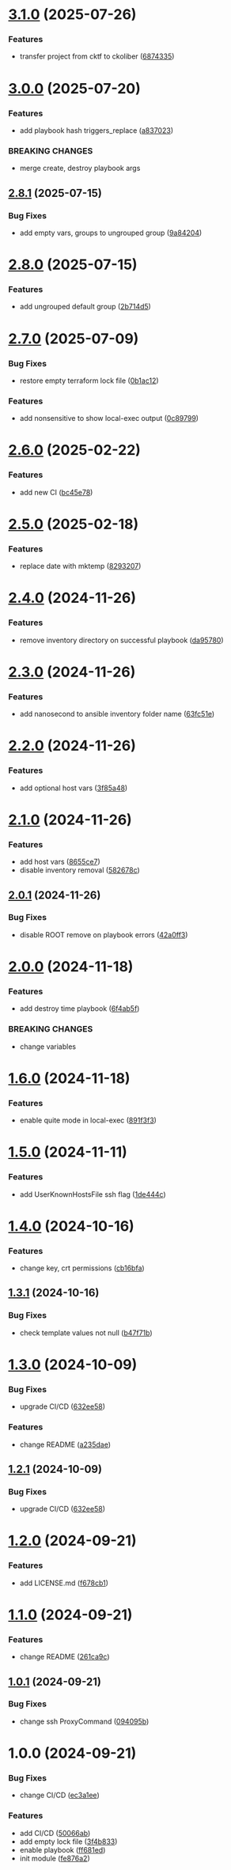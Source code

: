 # [3.1.0](https://github.com/ckoliber/terraform-module-ansible/compare/3.0.0...3.1.0) (2025-07-26)


### Features

* transfer project from cktf to ckoliber ([6874335](https://github.com/ckoliber/terraform-module-ansible/commit/6874335cfbd7ef6d8e0c27e107eaa0437b9d5afe))

# [3.0.0](https://github.com/ckoliber/terraform-module-ansible/compare/2.8.1...3.0.0) (2025-07-20)


### Features

* add playbook hash triggers_replace ([a837023](https://github.com/ckoliber/terraform-module-ansible/commit/a8370234c4c5ea7f3ea077d3e32c8b29a9a56b3b))


### BREAKING CHANGES

* merge create, destroy playbook args

## [2.8.1](https://github.com/ckoliber/terraform-module-ansible/compare/2.8.0...2.8.1) (2025-07-15)


### Bug Fixes

* add empty vars, groups to ungrouped group ([9a84204](https://github.com/ckoliber/terraform-module-ansible/commit/9a84204a4977d6ff66cd0a888ffb29789c040b7f))

# [2.8.0](https://github.com/ckoliber/terraform-module-ansible/compare/2.7.0...2.8.0) (2025-07-15)


### Features

* add ungrouped default group ([2b714d5](https://github.com/ckoliber/terraform-module-ansible/commit/2b714d5c4856b21e76fb425ae7edb3e04441b2d7))

# [2.7.0](https://github.com/ckoliber/terraform-module-ansible/compare/2.6.0...2.7.0) (2025-07-09)


### Bug Fixes

* restore empty terraform lock file ([0b1ac12](https://github.com/ckoliber/terraform-module-ansible/commit/0b1ac127e5024cc0375ffd11b9dfbb912005fe7d))


### Features

* add nonsensitive to show local-exec output ([0c89799](https://github.com/ckoliber/terraform-module-ansible/commit/0c897992a5ce44ab2cab2c0e3cc49bb864d318de))

# [2.6.0](https://github.com/ckoliber/terraform-module-ansible/compare/2.5.0...2.6.0) (2025-02-22)


### Features

* add new CI ([bc45e78](https://github.com/ckoliber/terraform-module-ansible/commit/bc45e785f69d3d1753f72068126e27b05e958633))

# [2.5.0](https://github.com/ckoliber/terraform-module-ansible/compare/2.4.0...2.5.0) (2025-02-18)


### Features

* replace date with mktemp ([8293207](https://github.com/ckoliber/terraform-module-ansible/commit/8293207fbf963642434144391c5f2a5c775c0c30))

# [2.4.0](https://github.com/ckoliber/terraform-module-ansible/compare/2.3.0...2.4.0) (2024-11-26)


### Features

* remove inventory directory on successful playbook ([da95780](https://github.com/ckoliber/terraform-module-ansible/commit/da9578035b96a9a24cfc2f5fcf21ca908493afba))

# [2.3.0](https://github.com/ckoliber/terraform-module-ansible/compare/2.2.0...2.3.0) (2024-11-26)


### Features

* add nanosecond to ansible inventory folder name ([63fc51e](https://github.com/ckoliber/terraform-module-ansible/commit/63fc51e78a48268da611c8b5a3cb587622395552))

# [2.2.0](https://github.com/ckoliber/terraform-module-ansible/compare/2.1.0...2.2.0) (2024-11-26)


### Features

* add optional host vars ([3f85a48](https://github.com/ckoliber/terraform-module-ansible/commit/3f85a4825aab75838fd0bc59b2e08f60e50c75ef))

# [2.1.0](https://github.com/ckoliber/terraform-module-ansible/compare/2.0.1...2.1.0) (2024-11-26)


### Features

* add host vars ([8655ce7](https://github.com/ckoliber/terraform-module-ansible/commit/8655ce7e2396c4c4eb676a4adc7e2e206765f62b))
* disable inventory removal ([582678c](https://github.com/ckoliber/terraform-module-ansible/commit/582678c0583ee70dea7bb4b2eb316069699d0268))

## [2.0.1](https://github.com/ckoliber/terraform-module-ansible/compare/2.0.0...2.0.1) (2024-11-26)


### Bug Fixes

* disable ROOT remove on playbook errors ([42a0ff3](https://github.com/ckoliber/terraform-module-ansible/commit/42a0ff35bdc0a167eb3ca1be01068a6545a153f3))

# [2.0.0](https://github.com/ckoliber/terraform-module-ansible/compare/1.6.0...2.0.0) (2024-11-18)


### Features

* add destroy time playbook ([6f4ab5f](https://github.com/ckoliber/terraform-module-ansible/commit/6f4ab5fd59cf4f4b6dc3405f8d2ca3c1a9ec5717))


### BREAKING CHANGES

* change variables

# [1.6.0](https://github.com/ckoliber/terraform-module-ansible/compare/1.5.0...1.6.0) (2024-11-18)


### Features

* enable quite mode in local-exec ([891f3f3](https://github.com/ckoliber/terraform-module-ansible/commit/891f3f3e1034ac731b826386383a9c979fb2e323))

# [1.5.0](https://github.com/ckoliber/terraform-module-ansible/compare/1.4.0...1.5.0) (2024-11-11)


### Features

* add UserKnownHostsFile ssh flag ([1de444c](https://github.com/ckoliber/terraform-module-ansible/commit/1de444c5d358d6ae12562a5058cffa0dd1aed66a))

# [1.4.0](https://github.com/ckoliber/terraform-module-ansible/compare/1.3.1...1.4.0) (2024-10-16)


### Features

* change key, crt permissions ([cb16bfa](https://github.com/ckoliber/terraform-module-ansible/commit/cb16bfa34a75be6d997731e25ce431eda37127fb))

## [1.3.1](https://github.com/ckoliber/terraform-module-ansible/compare/1.3.0...1.3.1) (2024-10-16)


### Bug Fixes

* check template values not null ([b47f71b](https://github.com/ckoliber/terraform-module-ansible/commit/b47f71b6bbfd1f034e31b528c74f2de71f808c94))

# [1.3.0](https://github.com/ckoliber/terraform-module-ansible/compare/1.2.0...1.3.0) (2024-10-09)


### Bug Fixes

* upgrade CI/CD ([632ee58](https://github.com/ckoliber/terraform-module-ansible/commit/632ee5825ce28e740a809498aa80109e86d0c0d4))


### Features

* change README ([a235dae](https://github.com/ckoliber/terraform-module-ansible/commit/a235dae3be86cd9e4792dd91afade904510d4742))

## [1.2.1](https://github.com/ckoliber/terraform-module-ansible/compare/1.2.0...1.2.1) (2024-10-09)


### Bug Fixes

* upgrade CI/CD ([632ee58](https://github.com/ckoliber/terraform-module-ansible/commit/632ee5825ce28e740a809498aa80109e86d0c0d4))

# [1.2.0](https://github.com/ckoliber/terraform-module-ansible/compare/1.1.0...1.2.0) (2024-09-21)


### Features

* add LICENSE.md ([f678cb1](https://github.com/ckoliber/terraform-module-ansible/commit/f678cb1480b7cec14e9dca2bf2eed2a1e6eb689a))

# [1.1.0](https://github.com/ckoliber/terraform-module-ansible/compare/1.0.1...1.1.0) (2024-09-21)


### Features

* change README ([261ca9c](https://github.com/ckoliber/terraform-module-ansible/commit/261ca9c530c6930cc98551b5935dceccfdffb0db))

## [1.0.1](https://github.com/ckoliber/terraform-module-ansible/compare/1.0.0...1.0.1) (2024-09-21)


### Bug Fixes

* change ssh ProxyCommand ([094095b](https://github.com/ckoliber/terraform-module-ansible/commit/094095b84efbaf3bdd820f18d87ba5d5a05f0bee))

# 1.0.0 (2024-09-21)


### Bug Fixes

* change CI/CD ([ec3a1ee](https://github.com/ckoliber/terraform-module-ansible/commit/ec3a1ee590b04ed36dd8ed7f1680ca9f7bdb627a))


### Features

* add CI/CD ([50066ab](https://github.com/ckoliber/terraform-module-ansible/commit/50066abbf0caa2a5e8d4a9546027b42032783bf6))
* add empty lock file ([3f4b833](https://github.com/ckoliber/terraform-module-ansible/commit/3f4b833e6cc8e3ae5a1365f7bca249ddcf027455))
* enable playbook ([ff681ed](https://github.com/ckoliber/terraform-module-ansible/commit/ff681edc0fa8bad6b179b41e7b5d5f2e672bba91))
* init module ([fe876a2](https://github.com/ckoliber/terraform-module-ansible/commit/fe876a22e80af453847ef5a2e1673451ec5c8376))
